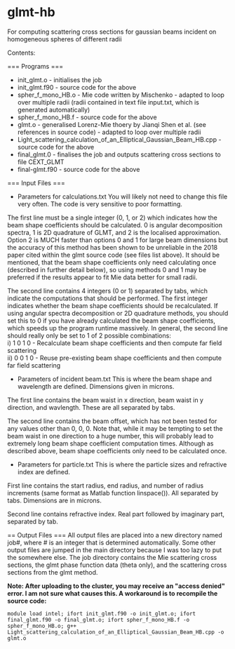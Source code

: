 # glmt-hb
For computing scattering cross sections for gaussian beams incident on homogeneous spheres of different radii

Contents:

=== Programs ===
- init_glmt.o - initialises the job
- init_glmt.f90 - source code for the above
- spher_f_mono_HB.o - Mie code written by Mischenko - adapted to loop over multiple radii (radii contained in text file input.txt, which is generated automatically)
- spher_f_mono_HB.f - source code for the above
- glmt.o - generalised Lorenz-Mie thoery by Jianqi Shen et al. (see references in source code) - adapted to loop over multiple radii
- Light_scattering_calculation_of_an_Elliptical_Gaussian_Beam_HB.cpp - source code for the above
- final_glmt.0 - finalises the job and outputs scattering cross sections to file CEXT_GLMT
- final-glmt.f90 - source code for the above

=== Input Files ===
- Parameters for calculations.txt
You will likely not need to change this file very often. The code is very sensitive to poor formatting. 

The first line must be a single integer (0, 1, or 2) which indicates how the beam shape coefficients should be calculated. 0 is angular decomposition spectra, 1 is 2D quadrature of GLMT, and 2 is the localised approximation. Option 2 is MUCH faster than options 0 and 1 for large beam dimensions but the accuracy of this method has been shown to be unreliable in the 2018 paper cited within the glmt source code (see files list above). It should be mentioned, that the beam shape coefficients only need calculating once (described in further detail below), so using methods 0 and 1 may be preferred if the results appear to fit Mie data better for small radii.

The second line contains 4 integers (0 or 1) separated by tabs, which indicate the computations that should be performed. The first integer indicates whether the beam shape coefficients should be recalculated. If using angular spectra decomposition or 2D quadrature methods, you should set this to 0 if you have already calculated the beam shape coefficients, which speeds up the program runtime massively. In general, the second line should really only be set to 1 of 2 possible combinations:  
i) 1 0 1 0 - Recalculate beam shape coefficients and then compute far field scattering  
ii) 0 0 1 0 - Reuse pre-existing beam shape coefficients and then compute far field scattering  

- Parameters of incident beam.txt
This is where the beam shape and wavelength are defined. Dimensions given in microns.

The first line contains the beam waist in x direction, beam waist in y direction, and wavlength. These are all separated by tabs. 

The second line contains the beam offset, which has not been tested for any values other than 0, 0, 0. Note that, while it may be tempting to set the beam waist in one direction to a huge number, this will probably lead to extremely long beam shape coefficient computation times. Although as described above, beam shape coefficients only need to be calculated once.

- Parameters for particle.txt
This is where the particle sizes and refractive index are defined.

First line contains the start radius, end radius, and number of radius increments (same format as Matlab function linspace()). All separated by tabs. Dimensions are in microns.

Second line contains refractive index. Real part followed by imaginary part, separated by tab.

== Output Files ===
All output files are placed into a new directory named job#, where # is an integer that is determined automatically. Some other output files are jumped in the main directory because I was too lazy to put the somewhere else. The job directory contains the Mie scattering cross sections, the glmt phase function data (theta only), and the scattering cross sections from the glmt method.

**Note: After uploading to the cluster, you may receive an "access denied" error. I am not sure what causes this. A workaround is to recompile the source code:**
```
module load intel; ifort init_glmt.f90 -o init_glmt.o; ifort final_glmt.f90 -o final_glmt.o; ifort spher_f_mono_HB.f -o spher_f_mono_HB.o; g++ Light_scattering_calculation_of_an_Elliptical_Gaussian_Beam_HB.cpp -o glmt.o
```

